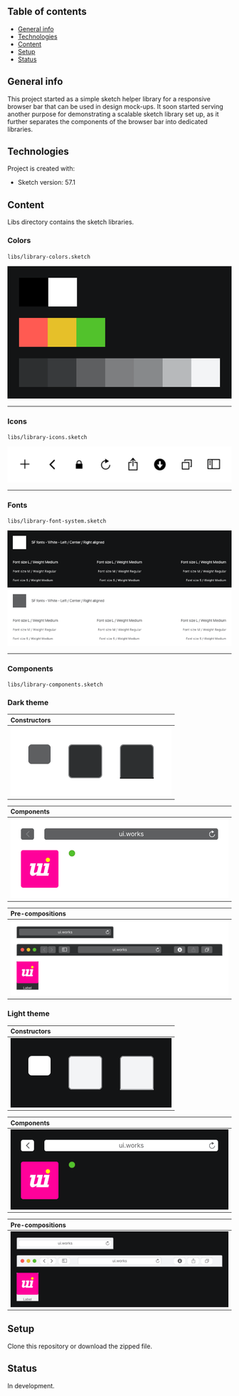 ## Table of contents
* [General info](#general-info)
* [Technologies](#technologies)
* [Content](#content)
* [Setup](#setup)
* [Status](#status)

## General info
This project started as a simple sketch helper library for a responsive browser bar that can be used in design mock-ups. It soon started serving another purpose for demonstrating a scalable sketch library set up, as it further separates the components of the browser bar into dedicated libraries.
	
## Technologies
Project is created with:
* Sketch version: 57.1

## Content
Libs directory contains the sketch libraries.

### Colors

`libs/library-colors.sketch`

![library-colors](img/library-colors.svg)

---

### Icons

`libs/library-icons.sketch`

![library-icons](img/library-icons.svg)

---

### Fonts

`libs/library-font-system.sketch`

![fonts-white](img/fonts-white.png)
![fonts-gray-swatch3](img/fonts-gray-swatch3.png)

---

### Components

`libs/library-components.sketch`

### Dark theme

| Constructors |
|:--- |
| ![constructors-dark](img/constructors-dark.svg) |

| Components |
|:--- |
| ![components-dark](img/components-dark.svg) |

| Pre-compositions |
|:--- |
| ![pre-compositions-dark](img/pre-compositions-dark.svg) |

### Light theme

| Constructors |
|:--- |
| ![constructors-light](img/constructors-light.svg) |

| Components |
|:--- |
| ![components-light](img/components-light.svg) |

| Pre-compositions |
|:--- |
| ![pre-compositions-light](img/pre-compositions-light.svg) |

## Setup
Clone this repository or download the zipped file.

## Status

In development.